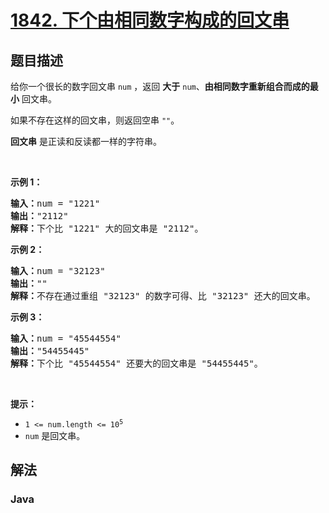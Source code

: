 # [1842. 下个由相同数字构成的回文串](https://leetcode.cn/problems/next-palindrome-using-same-digits)

## 题目描述

<p>给你一个很长的数字回文串 <code>num</code> ，返回 <strong>大于</strong> <code>num</code>、<strong>由相同数字重新组合而成的最小</strong> 回文串。</p>

<p>如果不存在这样的回文串，则返回空串 <code>""</code>。</p>

<p><strong>回文串</strong> 是正读和反读都一样的字符串。</p>

<p> </p>

<p><strong>示例 1：</strong></p>

<pre>
<b>输入：</b>num = "1221"
<b>输出：</b>"2112"
<b>解释：</b>下个比<b> </b>"1221" 大的回文串是 "2112"。
</pre>

<p><strong>示例 2：</strong></p>

<pre>
<b>输入：</b>num = "32123"
<b>输出：</b>""
<b>解释：</b>不存在通过重组 "32123" 的数字可得、比 "32123" 还大的回文串。
</pre>

<p><strong>示例 3：</strong></p>

<pre>
<b>输入：</b>num = "45544554"
<b>输出：</b>"54455445"
<b>解释：</b>下个比 "45544554" 还要大的回文串是 "54455445"。
</pre>

<p> </p>

<p><strong>提示：</strong></p>

<ul>
	<li><code>1 <= num.length <= 10<sup>5</sup></code></li>
	<li><code>num</code> 是回文串。</li>
</ul>

## 解法

### **Java**

```java

```

